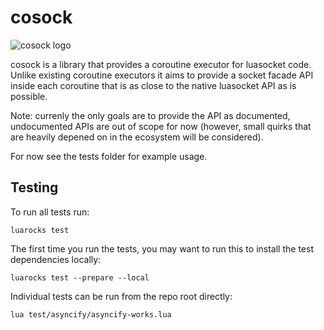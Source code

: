 # cosock

![cosock logo](./cosock%20logo.svg)

cosock is a library that provides a coroutine executor for luasocket code.
Unlike existing coroutine executors it aims to provide a socket facade API
inside each coroutine that is as close to the native luasocket API as is
possible.

Note: currenly the only goals are to provide the API as documented,
undocumented APIs are out of scope for now (however, small quirks that
are heavily depened on in the ecosystem will be considered).

For now see the tests folder for example usage.

## Testing

To run all tests run:

    luarocks test

The first time you run the tests, you may want to run this to install the test
dependencies locally:

    luarocks test --prepare --local

Individual tests can be run from the repo root directly:

    lua test/asyncify/asyncify-works.lua
